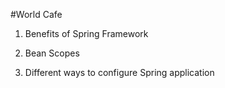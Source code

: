 #World Cafe

1. Benefits of Spring Framework

2. Bean Scopes

3. Different ways to configure Spring application
